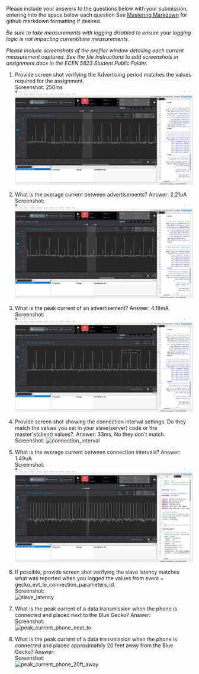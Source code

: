 Please include your answers to the questions below with your submission, entering into the space below each question
See [Mastering Markdown](https://guides.github.com/features/mastering-markdown/) for github markdown formatting if desired.

*Be sure to take measurements with logging disabled to ensure your logging logic is not impacting current/time measurements.*

*Please include screenshots of the profiler window detailing each current measurement captured.  See the file Instructions to add screenshots in assignment.docx in the ECEN 5823 Student Public Folder.*

1. Provide screen shot verifying the Advertising period matches the values required for the assignment.
   <br>Screenshot:  250ms
   ![advertising_period](../Screenshots/Assignment_5/Adv_period.png)  

2. What is the average current between advertisements?
   Answer: 2.21uA
   <br>Screenshot:  
   ![avg_current_between_advertisements](../Screenshots/Assignment_5/Avg_cur_btw_adv.png)  

3. What is the peak current of an advertisement? 
   Answer: 4.18mA
   <br>Screenshot:  
   ![peak_current_of_advertisement](../Screenshots/Assignment_5/Peak_cur_adv.png)  

4. Provide screen shot showing the connection interval settings. Do they match the values you set in your slave(server) code or the master's(client) values?.
Answer: 33ms, No they don't match.
   <br>Screenshot: 
   ![connection_interval](../Screenshots/Assignment_5/connection_interval.png)  

5. What is the average current between connection intervals?
   Answer: 1.49uA
   <br>Screenshot:  
   ![avg_current_between_connection_intervals](../Screenshots/Assignment_5/con_avg_curr.png)  

6. If possible, provide screen shot verifying the slave latency matches what was reported when you logged the values from event = gecko_evt_le_connection_parameters_id. 
   <br>Screenshot:  
   ![slave_latency](screenshots/assignment5/slave_latency.png)  

7. What is the peak current of a data transmission when the phone is connected and placed next to the Blue Gecko? 
   Answer:
   <br>Screenshot:  
   ![peak_current_phone_next_to](screenshots/assignment5/peak_current_phone_next_to.png)  
   
8. What is the peak current of a data transmission when the phone is connected and placed approximately 20 feet away from the Blue Gecko? 
   Answer:
   <br>Screenshot:  
   ![peak_current_phone_20ft_away](screenshots/assignment5/peak_current_phone_20ft_away.png)  
   